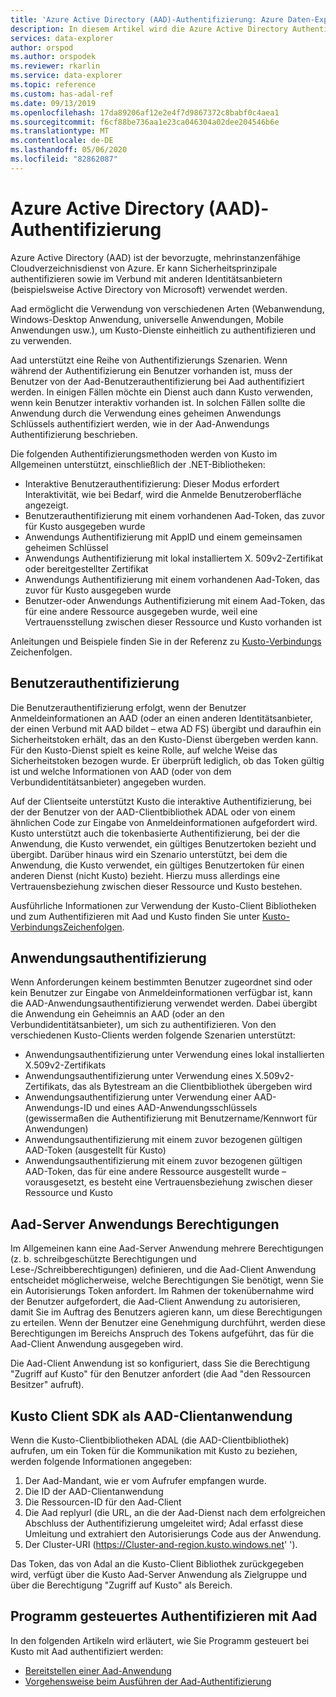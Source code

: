 ```yaml
---
title: 'Azure Active Directory (AAD)-Authentifizierung: Azure Daten-Explorer | Microsoft-Dokumentation'
description: In diesem Artikel wird die Azure Active Directory Authentifizierung (AAD) in Azure Daten-Explorer beschrieben.
services: data-explorer
author: orspod
ms.author: orspodek
ms.reviewer: rkarlin
ms.service: data-explorer
ms.topic: reference
ms.custom: has-adal-ref
ms.date: 09/13/2019
ms.openlocfilehash: 17da89206af12e2e4f7d9867372c8babf0c4aea1
ms.sourcegitcommit: f6cf88be736aa1e23ca046304a02dee204546b6e
ms.translationtype: MT
ms.contentlocale: de-DE
ms.lasthandoff: 05/06/2020
ms.locfileid: "82862087"
---
```

# <a name="azure-active-directory-aad-authentication"></a>Azure Active Directory (AAD)-Authentifizierung

Azure Active Directory (AAD) ist der bevorzugte, mehrinstanzenfähige Cloudverzeichnisdienst von Azure. Er kann Sicherheitsprinzipale authentifizieren sowie im Verbund mit anderen Identitätsanbietern (beispielsweise Active Directory von Microsoft) verwendet werden.

Aad ermöglicht die Verwendung von verschiedenen Arten (Webanwendung, Windows-Desktop Anwendung, universelle Anwendungen, Mobile Anwendungen usw.), um Kusto-Dienste einheitlich zu authentifizieren und zu verwenden.

Aad unterstützt eine Reihe von Authentifizierungs Szenarien.
Wenn während der Authentifizierung ein Benutzer vorhanden ist, muss der Benutzer von der Aad-Benutzerauthentifizierung bei Aad authentifiziert werden.
In einigen Fällen möchte ein Dienst auch dann Kusto verwenden, wenn kein Benutzer interaktiv vorhanden ist. In solchen Fällen sollte die Anwendung durch die Verwendung eines geheimen Anwendungs Schlüssels authentifiziert werden, wie in der Aad-Anwendungs Authentifizierung beschrieben.

Die folgenden Authentifizierungsmethoden werden von Kusto im Allgemeinen unterstützt, einschließlich der .NET-Bibliotheken:

* Interaktive Benutzerauthentifizierung: Dieser Modus erfordert Interaktivität, wie bei Bedarf, wird die Anmelde Benutzeroberfläche angezeigt.
* Benutzerauthentifizierung mit einem vorhandenen Aad-Token, das zuvor für Kusto ausgegeben wurde
* Anwendungs Authentifizierung mit AppID und einem gemeinsamen geheimen Schlüssel
* Anwendungs Authentifizierung mit lokal installiertem X. 509v2-Zertifikat oder bereitgestellter Zertifikat
* Anwendungs Authentifizierung mit einem vorhandenen Aad-Token, das zuvor für Kusto ausgegeben wurde
* Benutzer-oder Anwendungs Authentifizierung mit einem Aad-Token, das für eine andere Ressource ausgegeben wurde, weil eine Vertrauensstellung zwischen dieser Ressource und Kusto vorhanden ist

Anleitungen und Beispiele finden Sie in der Referenz zu [Kusto-Verbindungs](../../api/connection-strings/kusto.md) Zeichenfolgen.

## <a name="user-authentication"></a>Benutzerauthentifizierung

Die Benutzerauthentifizierung erfolgt, wenn der Benutzer Anmeldeinformationen an AAD (oder an einen anderen Identitätsanbieter, der einen Verbund mit AAD bildet – etwa AD FS) übergibt und daraufhin ein Sicherheitstoken erhält, das an den Kusto-Dienst übergeben werden kann. Für den Kusto-Dienst spielt es keine Rolle, auf welche Weise das Sicherheitstoken bezogen wurde. Er überprüft lediglich, ob das Token gültig ist und welche Informationen von AAD (oder von dem Verbundidentitätsanbieter) angegeben wurden.

Auf der Clientseite unterstützt Kusto die interaktive Authentifizierung, bei der der Benutzer von der AAD-Clientbibliothek ADAL oder von einem ähnlichen Code zur Eingabe von Anmeldeinformationen aufgefordert wird. Kusto unterstützt auch die tokenbasierte Authentifizierung, bei der die Anwendung, die Kusto verwendet, ein gültiges Benutzertoken bezieht und übergibt. Darüber hinaus wird ein Szenario unterstützt, bei dem die Anwendung, die Kusto verwendet, ein gültiges Benutzertoken für einen anderen Dienst (nicht Kusto) bezieht. Hierzu muss allerdings eine Vertrauensbeziehung zwischen dieser Ressource und Kusto bestehen.

Ausführliche Informationen zur Verwendung der Kusto-Client Bibliotheken und zum Authentifizieren mit Aad und Kusto finden Sie unter [Kusto-VerbindungsZeichenfolgen](../../api/connection-strings/kusto.md).

## <a name="application-authentication"></a>Anwendungsauthentifizierung

Wenn Anforderungen keinem bestimmten Benutzer zugeordnet sind oder kein Benutzer zur Eingabe von Anmeldeinformationen verfügbar ist, kann die AAD-Anwendungsauthentifizierung verwendet werden. Dabei übergibt die Anwendung ein Geheimnis an AAD (oder an den Verbundidentitätsanbieter), um sich zu authentifizieren. Von den verschiedenen Kusto-Clients werden folgende Szenarien unterstützt:

* Anwendungsauthentifizierung unter Verwendung eines lokal installierten X.509v2-Zertifikats
* Anwendungsauthentifizierung unter Verwendung eines X.509v2-Zertifikats, das als Bytestream an die Clientbibliothek übergeben wird
* Anwendungsauthentifizierung unter Verwendung einer AAD-Anwendungs-ID und eines AAD-Anwendungsschlüssels (gewissermaßen die Authentifizierung mit Benutzername/Kennwort für Anwendungen)
* Anwendungsauthentifizierung mit einem zuvor bezogenen gültigen AAD-Token (ausgestellt für Kusto)
* Anwendungsauthentifizierung mit einem zuvor bezogenen gültigen AAD-Token, das für eine andere Ressource ausgestellt wurde – vorausgesetzt, es besteht eine Vertrauensbeziehung zwischen dieser Ressource und Kusto

## <a name="aad-server-application-permissions"></a>Aad-Server Anwendungs Berechtigungen

Im Allgemeinen kann eine Aad-Server Anwendung mehrere Berechtigungen (z. b. schreibgeschützte Berechtigungen und Lese-/Schreibberechtigungen) definieren, und die Aad-Client Anwendung entscheidet möglicherweise, welche Berechtigungen Sie benötigt, wenn Sie ein Autorisierungs Token anfordert. Im Rahmen der tokenübernahme wird der Benutzer aufgefordert, die Aad-Client Anwendung zu autorisieren, damit Sie im Auftrag des Benutzers agieren kann, um diese Berechtigungen zu erteilen. Wenn der Benutzer eine Genehmigung durchführt, werden diese Berechtigungen im Bereichs Anspruch des Tokens aufgeführt, das für die Aad-Client Anwendung ausgegeben wird.



Die Aad-Client Anwendung ist so konfiguriert, dass Sie die Berechtigung "Zugriff auf Kusto" für den Benutzer anfordert (die Aad "den Ressourcen Besitzer" aufruft).

## <a name="kusto-client-sdk-as-an-aad-client-application"></a>Kusto Client SDK als AAD-Clientanwendung

Wenn die Kusto-Clientbibliotheken ADAL (die AAD-Clientbibliothek) aufrufen, um ein Token für die Kommunikation mit Kusto zu beziehen, werden folgende Informationen angegeben:

1. Der Aad-Mandant, wie er vom Aufrufer empfangen wurde.
2. Die ID der AAD-Clientanwendung
3. Die Ressourcen-ID für den Aad-Client
4. Die Aad replyurl (die URL, an die der Aad-Dienst nach dem erfolgreichen Abschluss der Authentifizierung umgeleitet wird; Adal erfasst diese Umleitung und extrahiert den Autorisierungs Code aus der Anwendung.
5. Der Cluster-URI (https://Cluster-and-region.kusto.windows.net' ').

Das Token, das von Adal an die Kusto-Client Bibliothek zurückgegeben wird, verfügt über die Kusto Aad-Server Anwendung als Zielgruppe und über die Berechtigung "Zugriff auf Kusto" als Bereich.

## <a name="authenticating-with-aad-programmatically"></a>Programm gesteuertes Authentifizieren mit Aad

In den folgenden Artikeln wird erläutert, wie Sie Programm gesteuert bei Kusto mit Aad authentifiziert werden:

* [Bereitstellen einer Aad-Anwendung](./how-to-provision-aad-app.md)
* [Vorgehensweise beim Ausführen der Aad-Authentifizierung](./how-to-authenticate-with-aad.md)
